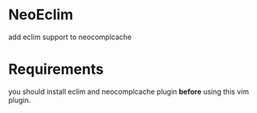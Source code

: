 NeoEclim
========

add eclim support to neocomplcache

Requirements
============

you should install eclim and neocomplcache plugin **before** using this vim plugin.

